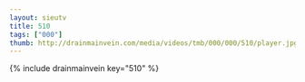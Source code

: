 ```yaml
--- 
layout: sieutv
title: 510
tags: ["000"]
thumb: http://drainmainvein.com/media/videos/tmb/000/000/510/player.jpg
---
```

{% include drainmainvein key="510" %} 
